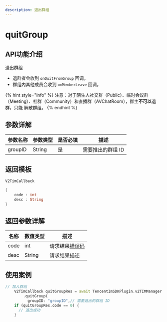 ```yaml
---
description: 退出群组
---
```


# quitGroup

## API功能介绍

退出群组

* 退群者会收到 `onQuitFromGroup` 回调。
* 群组内其他成员会收到 `onMemberLeave` 回调。

{% hint style="info" %}
注意：对于陌生人社交群（Public）、临时会议群（Meeting）、社群（Community）和直播群（AVChatRoom），群主**不可以**退群，只能 解散群组。
{% endhint %}

## 参数详解

| 参数名称    | 参数类型   | 是否必填 | 描述         |
| ------- | ------ | ---- | ---------- |
| groupID | String | 是    | 需要推出的群组 ID |

## 返回模板

```dart
V2TimCallback

{
    code : int
    desc : String
}
```

## 返回参数详解

| 名称   | 数值类型   | 描述                                                             |
| ---- | ------ | -------------------------------------------------------------- |
| code | int    | 请求结果[错误码](https://cloud.tencent.com/document/product/269/1671) |
| desc | String | 请求结果描述                                                         |

## 使用案例  &#x20;

```dart
// 加入群组
    V2TimCallback quitGroupRes = await TencentImSDKPlugin.v2TIMManager
        .quitGroup(
          groupID: "groupID",// 需要退出的群组 ID
    if (quitGroupRes.code == 0) {
      // 退出成功
    }
    
    
```
